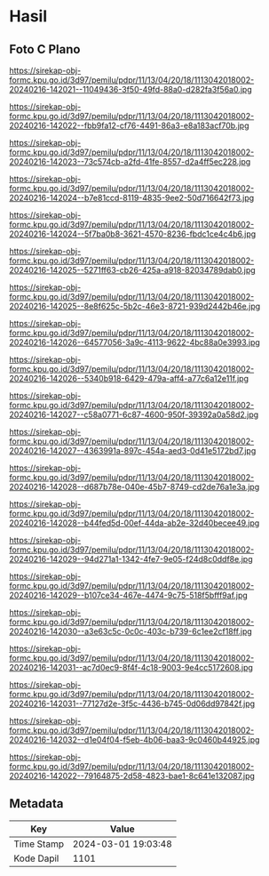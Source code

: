 # Hasil

## Foto C Plano

https://sirekap-obj-formc.kpu.go.id/3d97/pemilu/pdpr/11/13/04/20/18/1113042018002-20240216-142021--11049436-3f50-49fd-88a0-d282fa3f56a0.jpg

https://sirekap-obj-formc.kpu.go.id/3d97/pemilu/pdpr/11/13/04/20/18/1113042018002-20240216-142022--fbb9fa12-cf76-4491-86a3-e8a183acf70b.jpg

https://sirekap-obj-formc.kpu.go.id/3d97/pemilu/pdpr/11/13/04/20/18/1113042018002-20240216-142023--73c574cb-a2fd-41fe-8557-d2a4ff5ec228.jpg

https://sirekap-obj-formc.kpu.go.id/3d97/pemilu/pdpr/11/13/04/20/18/1113042018002-20240216-142024--b7e81ccd-8119-4835-9ee2-50d716642f73.jpg

https://sirekap-obj-formc.kpu.go.id/3d97/pemilu/pdpr/11/13/04/20/18/1113042018002-20240216-142024--5f7ba0b8-3621-4570-8236-fbdc1ce4c4b6.jpg

https://sirekap-obj-formc.kpu.go.id/3d97/pemilu/pdpr/11/13/04/20/18/1113042018002-20240216-142025--5271ff63-cb26-425a-a918-82034789dab0.jpg

https://sirekap-obj-formc.kpu.go.id/3d97/pemilu/pdpr/11/13/04/20/18/1113042018002-20240216-142025--8e8f625c-5b2c-46e3-8721-939d2442b46e.jpg

https://sirekap-obj-formc.kpu.go.id/3d97/pemilu/pdpr/11/13/04/20/18/1113042018002-20240216-142026--64577056-3a9c-4113-9622-4bc88a0e3993.jpg

https://sirekap-obj-formc.kpu.go.id/3d97/pemilu/pdpr/11/13/04/20/18/1113042018002-20240216-142026--5340b918-6429-479a-aff4-a77c6a12e11f.jpg

https://sirekap-obj-formc.kpu.go.id/3d97/pemilu/pdpr/11/13/04/20/18/1113042018002-20240216-142027--c58a0771-6c87-4600-950f-39392a0a58d2.jpg

https://sirekap-obj-formc.kpu.go.id/3d97/pemilu/pdpr/11/13/04/20/18/1113042018002-20240216-142027--4363991a-897c-454a-aed3-0d41e5172bd7.jpg

https://sirekap-obj-formc.kpu.go.id/3d97/pemilu/pdpr/11/13/04/20/18/1113042018002-20240216-142028--d687b78e-040e-45b7-8749-cd2de76a1e3a.jpg

https://sirekap-obj-formc.kpu.go.id/3d97/pemilu/pdpr/11/13/04/20/18/1113042018002-20240216-142028--b44fed5d-00ef-44da-ab2e-32d40becee49.jpg

https://sirekap-obj-formc.kpu.go.id/3d97/pemilu/pdpr/11/13/04/20/18/1113042018002-20240216-142029--94d271a1-1342-4fe7-9e05-f24d8c0ddf8e.jpg

https://sirekap-obj-formc.kpu.go.id/3d97/pemilu/pdpr/11/13/04/20/18/1113042018002-20240216-142029--b107ce34-467e-4474-9c75-518f5bfff9af.jpg

https://sirekap-obj-formc.kpu.go.id/3d97/pemilu/pdpr/11/13/04/20/18/1113042018002-20240216-142030--a3e63c5c-0c0c-403c-b739-6c1ee2cf18ff.jpg

https://sirekap-obj-formc.kpu.go.id/3d97/pemilu/pdpr/11/13/04/20/18/1113042018002-20240216-142031--ac7d0ec9-8f4f-4c18-9003-9e4cc5172608.jpg

https://sirekap-obj-formc.kpu.go.id/3d97/pemilu/pdpr/11/13/04/20/18/1113042018002-20240216-142031--77127d2e-3f5c-4436-b745-0d06dd97842f.jpg

https://sirekap-obj-formc.kpu.go.id/3d97/pemilu/pdpr/11/13/04/20/18/1113042018002-20240216-142032--d1e04f04-f5eb-4b06-baa3-9c0460b44925.jpg

https://sirekap-obj-formc.kpu.go.id/3d97/pemilu/pdpr/11/13/04/20/18/1113042018002-20240216-142022--79164875-2d58-4823-bae1-8c641e132087.jpg


## Metadata

| Key        | Value               |
| ---------- | ------------------- |
| Time Stamp | 2024-03-01 19:03:48 |
| Kode Dapil | 1101                |



